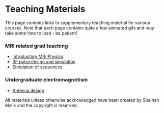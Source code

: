 # Teaching Materials

This page contains links to supplementary teaching material for various courses. Note that each page contains quite a few animated gifs and may take some time to load - be patient!


### MRI related grad teaching

* [Introductory MRI Physics](teaching-mri-intro.html)
* [RF pulse design and simulation](teaching-rf-pulses.html)
* [Simulation of sequences](teaching-sequence-sims.html)

### Undergraduate electromagnetism
* [Antenna design](teaching-antennas.html)

All materials unless otherwise acknowledged have been created by Shaihan Malik and the copyright is reserved.
